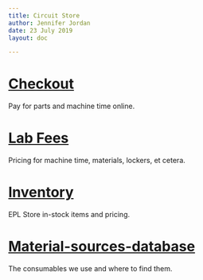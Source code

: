 ```yaml
---
title: Circuit Store
author: Jennifer Jordan
date: 23 July 2019
layout: doc

---
```


# [Checkout](http://commerce.cashnet.com/ecei)
Pay for parts and machine time online.

# [Lab Fees](pricing)
Pricing for machine time, materials, lockers, et cetera.

# [Inventory](https://docs.google.com/spreadsheets/d/e/2PACX-1vRctTWgzjjFlbtDmUZ98G7og6jb6IJ1X1vd8zwDnGen3mGZxCVO0T1Jp2Iw2ze2l4Bet2ey2GKlb9wB/pubhtml)
EPL Store in-stock items and pricing. 

# [Material-sources-database](Material-sources-database)
The consumables we use and where to find them.
